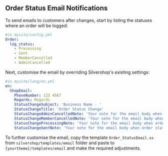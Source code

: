 ## Order Status Email Notifications
To send emails to customers after changes, start by listing the statuses where an order will be logged:
```yaml
#in mysite/config.yml
Order:
  log_status:
    - Processing
    - Sent
    - MemberCancelled
    - AdminCancelled  
```
Next, customise the email by overriding Silvershop's existing settings:
```yaml
#in mysite/lang/en.yml
en:
  ShopEmail:
    PhoneNumber: 123 4567
    Regards: Regards
    StatusChangeSubject: 'Business Name - '
    StatusChangeTitle: 'Order Status Change'
    StatusChangeAdminCancelledNote: 'Your note for the email body when order status is AdminCancelled'
    StatusChangeMemberCancelledNote: 'Your note for the email body when order status is MemberCancelled'
    StatusChangeProcessingNote: 'Your note for the email body when order status is Processing'
    StatusChangeSentNote: 'Your note for the email body when order status is Sent' 
```
To further customise the email, copy the template `Order_StatusEmail.ss` from `silvershop/templates/email` folder and paste to `{yourtheme}/templates/email` and make the required adjustments.

